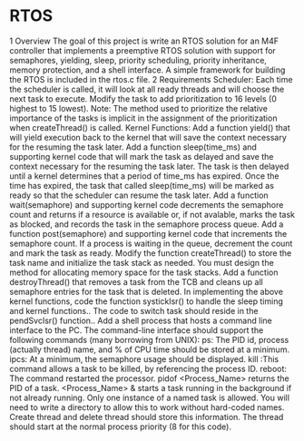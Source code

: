 # RTOS

1 Overview
The goal of this project is write an RTOS solution for an M4F controller that implements a preemptive
RTOS solution with support for semaphores, yielding, sleep, priority scheduling, priority inheritance,
memory protection, and a shell interface.
A simple framework for building the RTOS is included in the rtos.c file.
2 Requirements
Scheduler:
Each time the scheduler is called, it will look at all ready threads and will choose the next task to execute.
Modify the task to add prioritization to 16 levels (0 highest to 15 lowest).
Note: The method used to prioritize the relative importance of the tasks is implicit in the assignment of the
prioritization when createThread() is called.
Kernel Functions:
Add a function yield() that will yield execution back to the kernel that will save the context necessary for
the resuming the task later.
Add a function sleep(time_ms) and supporting kernel code that will mark the task as delayed and save
the context necessary for the resuming the task later. The task is then delayed until a kernel determines
that a period of time_ms has expired. Once the time has expired, the task that called sleep(time_ms) will
be marked as ready so that the scheduler can resume the task later.
Add a function wait(semaphore) and supporting kernel code decrements the semaphore count and
returns if a resource is available or, if not avalable, marks the task as blocked, and records the task in the
semaphore process queue.
Add a function post(semaphore) and supporting kernel code that increments the semaphore count. If a
process is waiting in the queue, decrement the count and mark the task as ready.
Modify the function createThread() to store the task name and initialize the task stack as needed. You
must design the method for allocating memory space for the task stacks.
Add a function destroyThread() that removes a task from the TCB and cleans up all semaphore entries for
the task that is deleted.
In implementing the above kernel functions, code the function systickIsr() to handle the sleep timing and
kernel functions.. The code to switch task should reside in the pendSvcIsr() function..
Add a shell process that hosts a command line interface to the PC. The command-line interface should
support the following commands (many borrowing from UNIX):
ps: The PID id, process (actually thread) name, and % of CPU time should be stored at a minimum.
ipcs: At a minimum, the semaphore usage should be displayed.
kill <PID>:This command allows a task to be killed, by referencing the process ID.
reboot: The command restarted the processor.
pidof <Process_Name> returns the PID of a task.
<Process_Name> & starts a task running in the background if not already running. Only one instance of
a named task is allowed. You will need to write a directory to allow this to work without hard-coded
names. Create thread and delete thread should store this information. The thread should start at the
normal process priority (8 for this code).
